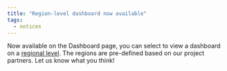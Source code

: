 ```yaml
---
title: "Region-level dashboard now available"
tags:
  - notices
---
```


Now available on the Dashboard page, you can select to view a dashboard on a [regional level](https://bikeped.trec.pdx.edu/dashboard/?region=1). The regions are pre-defined based on our project partners. Let us know what you think!